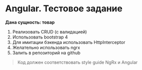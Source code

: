 # Angular. Тестовое задание

**Дана сущность: товар**
1. Реализовать CRUD (с валидацией)
2. Использовать bootstrap 4
3. Для имитации бэкенда использовать HttpInterceptor
4. Желательно использовать ngrx
5. Залить в репозиторий на github

> Код должен соответствовать style guide NgRx и Angular